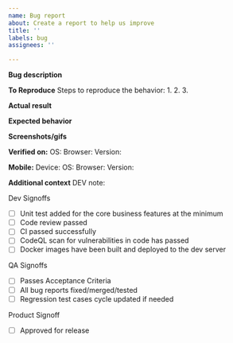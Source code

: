 ```yaml
---
name: Bug report
about: Create a report to help us improve
title: ''
labels: bug
assignees: ''

---
```


**Bug description**



**To Reproduce**
Steps to reproduce the behavior:
1. 
2.
3.

**Actual result**



**Expected behavior**



**Screenshots/gifs**

**Verified on:**
 OS: 
 Browser:
 Version: 

**Mobile:**
 Device: 
 OS: 
 Browser: 
 Version:

**Additional context**
DEV note:

Dev Signoffs
- [ ] Unit test added for the core business features at the minimum
- [ ] Code review passed
- [ ] CI passed successfully
- [ ] CodeQL scan for vulnerabilities in code has passed 
- [ ] Docker images have been built and deployed to the dev server

QA Signoffs
- [ ] Passes Acceptance Criteria
- [ ] All bug reports fixed/merged/tested
- [ ] Regression test cases cycle updated if needed

Product Signoff
- [ ] Approved for release
